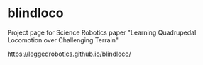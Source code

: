 # blindloco
Project page for Science Robotics paper "Learning Quadrupedal Locomotion over Challenging Terrain"

https://leggedrobotics.github.io/blindloco/
